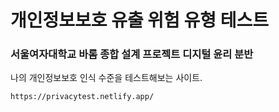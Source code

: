 # 개인정보보호 유출 위험 유형 테스트
### 서울여자대학교 바롬 종합 설계 프로젝트 디지털 윤리 분반 
나의 개인정보보호 인식 수준을 테스트해보는 사이트.

```
https://privacytest.netlify.app/
```
